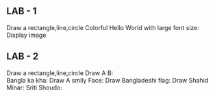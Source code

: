 ## LAB - 1
Draw a rectangle,line,circle 
Colorful Hello World with large font size:      
Display image 
## LAB - 2
Draw a rectangle,line,circle 
Draw A B:      
Bangla ka kha: 
Draw A smily Face: 
Draw Bangladeshi flag: 
Draw Shahid Minar: 
Sriti Shoudo: 
